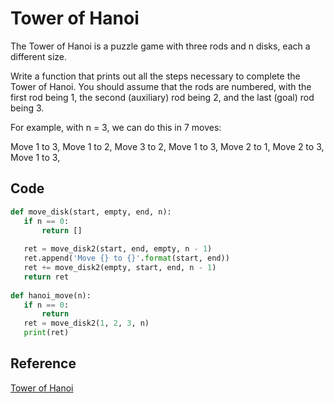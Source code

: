 # Tower of Hanoi

The Tower of Hanoi is a puzzle game with three rods and n disks, each a different size.

Write a function that prints out all the steps necessary to complete the Tower of Hanoi. You should assume that the rods are numbered, with the first rod being 1, the second (auxiliary) rod being 2, and the last (goal) rod being 3.

For example, with n = 3, we can do this in 7 moves:

 Move 1 to 3,
 Move 1 to 2,
 Move 3 to 2,
 Move 1 to 3,
 Move 2 to 1,
 Move 2 to 3,
 Move 1 to 3,

## Code

 ```python
 def move_disk(start, empty, end, n):  
    if n == 0:
        return []
        
    ret = move_disk2(start, end, empty, n - 1)
    ret.append('Move {} to {}'.format(start, end))
    ret += move_disk2(empty, start, end, n - 1)
    return ret
                  
def hanoi_move(n):
    if n == 0:
        return
    ret = move_disk2(1, 2, 3, n)
    print(ret)
 ```

## Reference

 [Tower of Hanoi](http://interactivepython.org/runestone/static/pythonds/Recursion/TowerofHanoi.html)